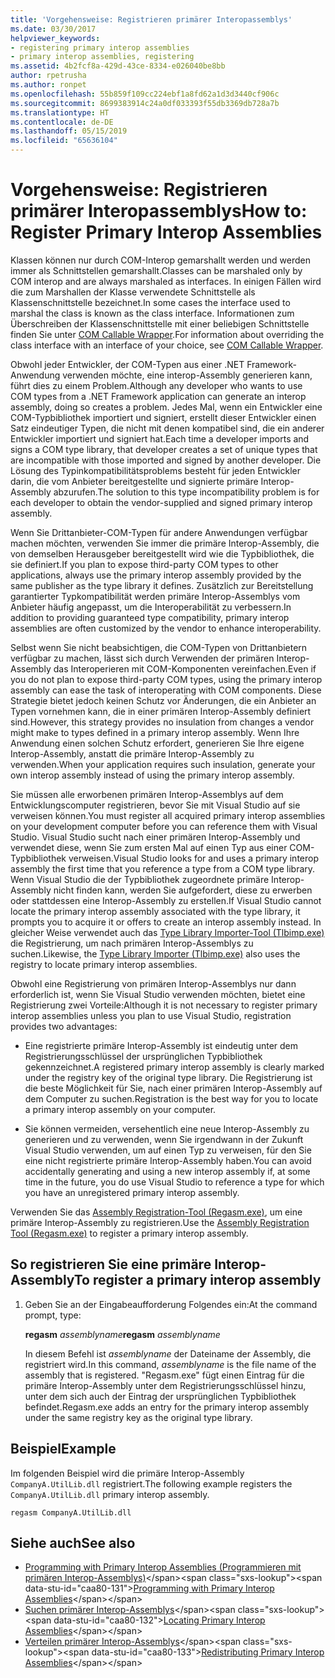 ```yaml
---
title: 'Vorgehensweise: Registrieren primärer Interopassemblys'
ms.date: 03/30/2017
helpviewer_keywords:
- registering primary interop assemblies
- primary interop assemblies, registering
ms.assetid: 4b2fcf8a-429d-43ce-8334-e026040be8bb
author: rpetrusha
ms.author: ronpet
ms.openlocfilehash: 55b859f109cc224ebf1a8fd62a1d3d3440cf906c
ms.sourcegitcommit: 8699383914c24a0df033393f55db3369db728a7b
ms.translationtype: HT
ms.contentlocale: de-DE
ms.lasthandoff: 05/15/2019
ms.locfileid: "65636104"
---
```

# <a name="how-to-register-primary-interop-assemblies"></a><span data-ttu-id="caa80-102">Vorgehensweise: Registrieren primärer Interopassemblys</span><span class="sxs-lookup"><span data-stu-id="caa80-102">How to: Register Primary Interop Assemblies</span></span>

<span data-ttu-id="caa80-103">Klassen können nur durch COM-Interop gemarshallt werden und werden immer als Schnittstellen gemarshallt.</span><span class="sxs-lookup"><span data-stu-id="caa80-103">Classes can be marshaled only by COM interop and are always marshaled as interfaces.</span></span> <span data-ttu-id="caa80-104">In einigen Fällen wird die zum Marshallen der Klasse verwendete Schnittstelle als Klassenschnittstelle bezeichnet.</span><span class="sxs-lookup"><span data-stu-id="caa80-104">In some cases the interface used to marshal the class is known as the class interface.</span></span> <span data-ttu-id="caa80-105">Informationen zum Überschreiben der Klassenschnittstelle mit einer beliebigen Schnittstelle finden Sie unter [COM Callable Wrapper](../../../docs/framework/interop/com-callable-wrapper.md).</span><span class="sxs-lookup"><span data-stu-id="caa80-105">For information about overriding the class interface with an interface of your choice, see [COM Callable Wrapper](../../../docs/framework/interop/com-callable-wrapper.md).</span></span>

 <span data-ttu-id="caa80-106">Obwohl jeder Entwickler, der COM-Typen aus einer .NET Framework-Anwendung verwenden möchte, eine interop-Assembly generieren kann, führt dies zu einem Problem.</span><span class="sxs-lookup"><span data-stu-id="caa80-106">Although any developer who wants to use COM types from a .NET Framework application can generate an interop assembly, doing so creates a problem.</span></span> <span data-ttu-id="caa80-107">Jedes Mal, wenn ein Entwickler eine COM-Typbibliothek importiert und signiert, erstellt dieser Entwickler einen Satz eindeutiger Typen, die nicht mit denen kompatibel sind, die ein anderer Entwickler importiert und signiert hat.</span><span class="sxs-lookup"><span data-stu-id="caa80-107">Each time a developer imports and signs a COM type library, that developer creates a set of unique types that are incompatible with those imported and signed by another developer.</span></span> <span data-ttu-id="caa80-108">Die Lösung des Typinkompatibilitätsproblems besteht für jeden Entwickler darin, die vom Anbieter bereitgestellte und signierte primäre Interop-Assembly abzurufen.</span><span class="sxs-lookup"><span data-stu-id="caa80-108">The solution to this type incompatibility problem is for each developer to obtain the vendor-supplied and signed primary interop assembly.</span></span>

 <span data-ttu-id="caa80-109">Wenn Sie Drittanbieter-COM-Typen für andere Anwendungen verfügbar machen möchten, verwenden Sie immer die primäre Interop-Assembly, die von demselben Herausgeber bereitgestellt wird wie die Typbibliothek, die sie definiert.</span><span class="sxs-lookup"><span data-stu-id="caa80-109">If you plan to expose third-party COM types to other applications, always use the primary interop assembly provided by the same publisher as the type library it defines.</span></span> <span data-ttu-id="caa80-110">Zusätzlich zur Bereitstellung garantierter Typkompatibilität werden primäre Interop-Assemblys vom Anbieter häufig angepasst, um die Interoperabilität zu verbessern.</span><span class="sxs-lookup"><span data-stu-id="caa80-110">In addition to providing guaranteed type compatibility, primary interop assemblies are often customized by the vendor to enhance interoperability.</span></span>

 <span data-ttu-id="caa80-111">Selbst wenn Sie nicht beabsichtigen, die COM-Typen von Drittanbietern verfügbar zu machen, lässt sich durch Verwenden der primären Interop-Assembly das Interoperieren mit COM-Komponenten vereinfachen.</span><span class="sxs-lookup"><span data-stu-id="caa80-111">Even if you do not plan to expose third-party COM types, using the primary interop assembly can ease the task of interoperating with COM components.</span></span> <span data-ttu-id="caa80-112">Diese Strategie bietet jedoch keinen Schutz vor Änderungen, die ein Anbieter an Typen vornehmen kann, die in einer primären Interop-Assembly definiert sind.</span><span class="sxs-lookup"><span data-stu-id="caa80-112">However, this strategy provides no insulation from changes a vendor might make to types defined in a primary interop assembly.</span></span> <span data-ttu-id="caa80-113">Wenn Ihre Anwendung einen solchen Schutz erfordert, generieren Sie Ihre eigene Interop-Assembly, anstatt die primäre Interop-Assembly zu verwenden.</span><span class="sxs-lookup"><span data-stu-id="caa80-113">When your application requires such insulation, generate your own interop assembly instead of using the primary interop assembly.</span></span>

 <span data-ttu-id="caa80-114">Sie müssen alle erworbenen primären Interop-Assemblys auf dem Entwicklungscomputer registrieren, bevor Sie mit Visual Studio auf sie verweisen können.</span><span class="sxs-lookup"><span data-stu-id="caa80-114">You must register all acquired primary interop assemblies on your development computer before you can reference them with Visual Studio.</span></span> <span data-ttu-id="caa80-115">Visual Studio sucht nach einer primären Interop-Assembly und verwendet diese, wenn Sie zum ersten Mal auf einen Typ aus einer COM-Typbibliothek verweisen.</span><span class="sxs-lookup"><span data-stu-id="caa80-115">Visual Studio looks for and uses a primary interop assembly the first time that you reference a type from a COM type library.</span></span> <span data-ttu-id="caa80-116">Wenn Visual Studio die der Typbibliothek zugeordnete primäre Interop-Assembly nicht finden kann, werden Sie aufgefordert, diese zu erwerben oder stattdessen eine Interop-Assembly zu erstellen.</span><span class="sxs-lookup"><span data-stu-id="caa80-116">If Visual Studio cannot locate the primary interop assembly associated with the type library, it prompts you to acquire it or offers to create an interop assembly instead.</span></span> <span data-ttu-id="caa80-117">In gleicher Weise verwendet auch das [Type Library Importer-Tool (Tlbimp.exe)](../../../docs/framework/tools/tlbimp-exe-type-library-importer.md) die Registrierung, um nach primären Interop-Assemblys zu suchen.</span><span class="sxs-lookup"><span data-stu-id="caa80-117">Likewise, the [Type Library Importer (Tlbimp.exe)](../../../docs/framework/tools/tlbimp-exe-type-library-importer.md) also uses the registry to locate primary interop assemblies.</span></span>

 <span data-ttu-id="caa80-118">Obwohl eine Registrierung von primären Interop-Assemblys nur dann erforderlich ist, wenn Sie Visual Studio verwenden möchten, bietet eine Registrierung zwei Vorteile:</span><span class="sxs-lookup"><span data-stu-id="caa80-118">Although it is not necessary to register primary interop assemblies unless you plan to use Visual Studio, registration provides two advantages:</span></span>

- <span data-ttu-id="caa80-119">Eine registrierte primäre Interop-Assembly ist eindeutig unter dem Registrierungsschlüssel der ursprünglichen Typbibliothek gekennzeichnet.</span><span class="sxs-lookup"><span data-stu-id="caa80-119">A registered primary interop assembly is clearly marked under the registry key of the original type library.</span></span> <span data-ttu-id="caa80-120">Die Registrierung ist die beste Möglichkeit für Sie, nach einer primären Interop-Assembly auf dem Computer zu suchen.</span><span class="sxs-lookup"><span data-stu-id="caa80-120">Registration is the best way for you to locate a primary interop assembly on your computer.</span></span>

- <span data-ttu-id="caa80-121">Sie können vermeiden, versehentlich eine neue Interop-Assembly zu generieren und zu verwenden, wenn Sie irgendwann in der Zukunft Visual Studio verwenden, um auf einen Typ zu verweisen, für den Sie eine nicht registrierte primäre Interop-Assembly haben.</span><span class="sxs-lookup"><span data-stu-id="caa80-121">You can avoid accidentally generating and using a new interop assembly if, at some time in the future, you do use Visual Studio to reference a type for which you have an unregistered primary interop assembly.</span></span>

<span data-ttu-id="caa80-122">Verwenden Sie das [Assembly Registration-Tool (Regasm.exe)](../../../docs/framework/tools/regasm-exe-assembly-registration-tool.md), um eine primäre Interop-Assembly zu registrieren.</span><span class="sxs-lookup"><span data-stu-id="caa80-122">Use the [Assembly Registration Tool (Regasm.exe)](../../../docs/framework/tools/regasm-exe-assembly-registration-tool.md) to register a primary interop assembly.</span></span>

## <a name="to-register-a-primary-interop-assembly"></a><span data-ttu-id="caa80-123">So registrieren Sie eine primäre Interop-Assembly</span><span class="sxs-lookup"><span data-stu-id="caa80-123">To register a primary interop assembly</span></span>

1. <span data-ttu-id="caa80-124">Geben Sie an der Eingabeaufforderung Folgendes ein:</span><span class="sxs-lookup"><span data-stu-id="caa80-124">At the command prompt, type:</span></span>

     <span data-ttu-id="caa80-125">**regasm** *assemblyname*</span><span class="sxs-lookup"><span data-stu-id="caa80-125">**regasm** *assemblyname*</span></span>

     <span data-ttu-id="caa80-126">In diesem Befehl ist *assemblyname* der Dateiname der Assembly, die registriert wird.</span><span class="sxs-lookup"><span data-stu-id="caa80-126">In this command, *assemblyname* is the file name of the assembly that is registered.</span></span> <span data-ttu-id="caa80-127">"Regasm.exe" fügt einen Eintrag für die primäre Interop-Assembly unter dem Registrierungsschlüssel hinzu, unter dem sich auch der Eintrag der ursprünglichen Typbibliothek befindet.</span><span class="sxs-lookup"><span data-stu-id="caa80-127">Regasm.exe adds an entry for the primary interop assembly under the same registry key as the original type library.</span></span>

## <a name="example"></a><span data-ttu-id="caa80-128">Beispiel</span><span class="sxs-lookup"><span data-stu-id="caa80-128">Example</span></span>
 <span data-ttu-id="caa80-129">Im folgenden Beispiel wird die primäre Interop-Assembly `CompanyA.UtilLib.dll` registriert.</span><span class="sxs-lookup"><span data-stu-id="caa80-129">The following example registers the `CompanyA.UtilLib.dll` primary interop assembly.</span></span>

```console
regasm CompanyA.UtilLib.dll
```

## <a name="see-also"></a><span data-ttu-id="caa80-130">Siehe auch</span><span class="sxs-lookup"><span data-stu-id="caa80-130">See also</span></span>

- <span data-ttu-id="caa80-131">[Programming with Primary Interop Assemblies (Programmieren mit primären Interop-Assemblys)](https://docs.microsoft.com/previous-versions/dotnet/netframework-4.0/baxfadst(v=vs.100))</span><span class="sxs-lookup"><span data-stu-id="caa80-131">[Programming with Primary Interop Assemblies](https://docs.microsoft.com/previous-versions/dotnet/netframework-4.0/baxfadst(v=vs.100))</span></span>
- <span data-ttu-id="caa80-132">[Suchen primärer Interop-Assemblys](https://docs.microsoft.com/previous-versions/dotnet/netframework-4.0/y06sxw56(v=vs.100))</span><span class="sxs-lookup"><span data-stu-id="caa80-132">[Locating Primary Interop Assemblies](https://docs.microsoft.com/previous-versions/dotnet/netframework-4.0/y06sxw56(v=vs.100))</span></span>
- <span data-ttu-id="caa80-133">[Verteilen primärer Interop-Assemblys](https://docs.microsoft.com/previous-versions/dotnet/netframework-4.0/w0dt2w20(v=vs.100))</span><span class="sxs-lookup"><span data-stu-id="caa80-133">[Redistributing Primary Interop Assemblies](https://docs.microsoft.com/previous-versions/dotnet/netframework-4.0/w0dt2w20(v=vs.100))</span></span>
